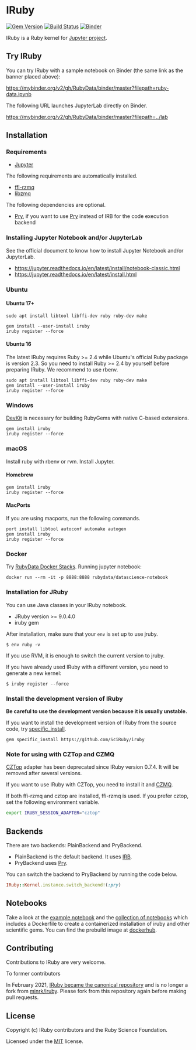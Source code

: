 # IRuby

[![Gem Version](https://badge.fury.io/rb/iruby.svg)](https://badge.fury.io/rb/iruby)
[![Build Status](https://github.com/SciRuby/iruby/workflows/CI/badge.svg)](https://github.com/SciRuby/iruby/actions)
[![Binder](https://mybinder.org/badge_logo.svg)](https://mybinder.org/v2/gh/RubyData/binder/master?filepath=ruby-data.ipynb)

IRuby is a Ruby kernel for [Jupyter project](http://try.jupyter.org/).

## Try IRuby

You can try IRuby with a sample notebook on Binder (the same link as the banner placed above):

https://mybinder.org/v2/gh/RubyData/binder/master?filepath=ruby-data.ipynb

The following URL launches JupyterLab directly on Binder.

https://mybinder.org/v2/gh/RubyData/binder/master?filepath=../lab

## Installation

### Requirements

* [Jupyter](https://jupyter.org)

The following requirements are automatically installed.

* [ffi-rzmq](https://github.com/chuckremes/ffi-rzmq)
* [libzmq](https://github.com/zeromq/libzmq)

The following dependencies are optional.

* [Pry][Pry], if you want to use [Pry][Pry] instead of IRB for the code execution backend


### Installing Jupyter Notebook and/or JupyterLab

See the official document to know how to install Jupyter Notebook and/or JupyterLab.

* https://jupyter.readthedocs.io/en/latest/install/notebook-classic.html
* https://jupyter.readthedocs.io/en/latest/install.html

### Ubuntu

#### Ubuntu 17+

```shell
sudo apt install libtool libffi-dev ruby ruby-dev make

gem install --user-install iruby
iruby register --force
```

#### Ubuntu 16

The latest IRuby requires Ruby >= 2.4 while Ubuntu's official Ruby package is version 2.3.
So you need to install Ruby >= 2.4 by yourself before preparing IRuby.
We recommend to use rbenv.

```shell
sudo apt install libtool libffi-dev ruby ruby-dev make
gem install --user-install iruby
iruby register --force
```

### Windows

[DevKit](https://rubyinstaller.org/add-ons/devkit.html) is necessary for building RubyGems with native C-based extensions.

```shell
gem install iruby
iruby register --force
```

### macOS

Install ruby with rbenv or rvm.
Install Jupyter.

#### Homebrew

```shell
gem install iruby
iruby register --force
```

#### MacPorts

If you are using macports, run the following commands.

```shell
port install libtool autoconf automake autogen
gem install iruby
iruby register --force
```

### Docker

Try [RubyData Docker Stacks](https://github.com/RubyData/docker-stacks). 
Running jupyter notebook:

```shell
docker run --rm -it -p 8888:8888 rubydata/datascience-notebook
```

### Installation for JRuby

You can use Java classes in your IRuby notebook.

* JRuby version >= 9.0.4.0
* iruby gem

After installation, make sure that your `env` is set up to use jruby.

```shell
$ env ruby -v
```

If you use RVM, it is enough to switch the current version to jruby.

If you have already used IRuby with a different version, you need to generate a new kernel:

```shell
$ iruby register --force
```

### Install the development version of IRuby

**Be careful to use the development version because it is usually unstable.**

If you want to install the development version of IRuby from the source code, try [specific_install](https://github.com/rdp/specific_install).

```
gem specific_install https://github.com/SciRuby/iruby
```

### Note for using with CZTop and CZMQ

[CZTop](https://gitlab.com/paddor/cztop) adapter has been deprecated since IRuby version 0.7.4.
It will be removed after several versions.

If you want to use IRuby with CZTop, you need to install it and [CZMQ](https://github.com/zeromq/czmq).

If both ffi-rzmq and cztop are installed, ffi-rzmq is used. If you prefer cztop, set the following environment variable.

```sh
export IRUBY_SESSION_ADAPTER="cztop"
```

## Backends

There are two backends: PlainBackend and PryBackend.

* PlainBackend is the default backend.  It uses [IRB](https://github.com/ruby/irb).
* PryBackend uses [Pry][Pry].

You can switch the backend to PryBackend by running the code below.

```ruby
IRuby::Kernel.instance.switch_backend!(:pry)
```

## Notebooks

Take a look at the [example notebook](http://nbviewer.ipython.org/urls/raw.github.com/SciRuby/sciruby-notebooks/master/getting_started.ipynb)
and the [collection of notebooks](https://github.com/SciRuby/sciruby-notebooks/) which includes a Dockerfile to create a containerized installation of iruby
and other scientific gems. You can find the prebuild image at [dockerhub](https://registry.hub.docker.com/u/minad/sciruby-notebooks/).

## Contributing

Contributions to IRuby are very welcome.

To former contributors

In February 2021, [IRuby became the canonical repository](https://github.com/SciRuby/iruby/issues/285) and is no longer a fork from [minrk/iruby](https://github.com/minrk/iruby). Please fork from this repository again before making pull requests. 

## License

Copyright (c) IRuby contributors and the Ruby Science Foundation.

Licensed under the [MIT](LICENSE) license.

[Pry]: https://github.com/pry/pry
